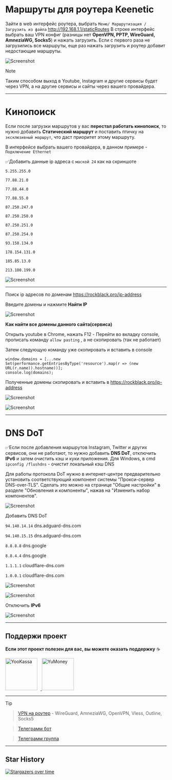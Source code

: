 # Маршруты для роутера Keenetic

 Зайти в web интерфейс роутера, выбрать `Меню/ Маршрутизация / Загрузить из файла` http://192.168.1.1/staticRoutes В строке интерфейс выбрать ваш VPN конфиг (разницы нет **OpenVPN, PPTP, WireGuard, AmneziaWG, Socks5**) и нажать загрузить. Если с первого раза не загрузились все маршруты, еще раз нажать загрузить и роутер добавит недостающие маршруты.

![Screenshot](https://rockblack.su/images/Screenshot_153.jpg)
> [!NOTE]
> Таким способом выход в Youtube, Instagram и другие сервисы будет через VPN, а на другие сервисы и сайты через вашего провайдера.


____
# Кинопоиск
Если после загрузки маршрутов у вас **перестал работать кинопоиск**, то нужно добавить **Статический маршрут** и поставить птичку на `эксклюзивный маршрут`, что даст приоритет этому маршруту. 

В интерфейсе выбрать вашего провайдера, в данном примере - `Подключение Ethernet`

:white_check_mark:Добавить данные ip адреса с `маской 24` как на скриншоте
```
5.255.255.0
```
```
77.88.21.0
```
```
77.88.44.0
```
```
77.88.55.0
```
```
87.250.247.0
```
```
87.250.250.0
```
```
87.250.251.0
```
```
87.250.254.0
```
```
93.158.134.0
```
```
178.154.131.0
```
```
185.85.13.0
```
```
213.180.199.0
```


![Screenshot](https://rockblack.su/images/Screenshot_160.jpg)

____
Поиск ip адресов по доменам https://rockblack.pro/ip-address

Введите домены и нажмите **Найти IP**

![Screenshot](https://rockblack.pro/images/github/Screenshot_10.jpg)

**Как найти все домены данного сайта(сервиса)**

Открыть youtube в Chrome, нажать F12 - Перейти во вкладку console, прописать команду `allow pasting` , а не скопировать (так не работает)

Затем следующую команду уже скопировать и вставить в console
```
window.domains = [...new Set(performance.getEntriesByType('resource').map(r => (new URL(r.name)).hostname))];
console.log(domains);
```
Полученные домены скопировать и вставить в https://rockblack.pro/ip-address

![Screenshot](https://rockblack.pro/images/github/s12.jpg)

![Screenshot](https://rockblack.pro/images/github/Screenshot_36.jpg)

____

# DNS DoT
:white_check_mark:Если после добавления маршрутов Instagram, Twitter и других сервисов, они не работают, то нужно добавить **DNS DoT**, отключить **IPv6** и затем очистить кэш и куки приложения. Для Windows, в cmd `ipconfig /flushdns` - очистит локальный кэш DNS

Для работы протокола DoT нужно в интернет-центре предварительно установить соответствующий компонент системы "Прокси-сервер DNS-over-TLS". Сделать это можно на странице "Общие настройки" в разделе "Обновления и компоненты", нажав на "Изменить набор компонентов".

![Screenshot](https://rockblack.pro/images/dot.png)

Добавить DNS DoT

`94.140.14.14`  dns.adguard-dns.com

`94.140.15.15` dns.adguard-dns.com

`8.8.8.8`  dns.google

`8.8.4.4`  dns.google

`1.1.1.1` cloudflare-dns.com

`1.0.0.1`  cloudflare-dns.com

![Screenshot](https://rockblack.su/images/vless/DNS1.jpg)

![Screenshot](https://rockblack.su/images/vless/DNS2.jpg)

Отключить **IPv6**

![Screenshot](https://rockblack.pro/images/Screenshot_33.jpg)


____

## Поддержи проект

**Если этот проект полезен для вас, вы можете оказать поддержку** :coffee:

<p align="left">
  <a href="https://yookassa.ru/my/i/aD3025LTifTf/l" target="_blank">
    <img src="https://rockblack.pro/images/github/youkassa.png" alt="YooKassa" width="100" style="margin-right: 10px;">
  </a><a href="https://yoomoney.ru/to/4100117689665720" target="_blank">
    <img src="https://rockblack.pro/images/github/umoney.png" alt="YuMoney" width="100">
  </a>
</p>

____

> [!TIP]

> [VPN на роутер](https://rockblack.pro/price) - WireGuard, AmneziaWG, OpenVPN, Vless, Outline, Socks5

> [Телеграмм бот](https://t.me/RockBlack_bot)

> [Телеграмм группа](https://t.me/rockblack_vpn)
>



____
## Star History

[![Stargazers over time](https://starchart.cc/RockBlack-VPN/ip-address.svg?variant=adaptive)](https://starchart.cc/RockBlack-VPN/ip-address)
